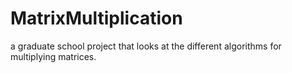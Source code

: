 # MatrixMultiplication
a graduate school project that looks at the different algorithms for multiplying matrices. 
